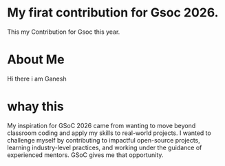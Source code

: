 # My firat contribution for Gsoc 2026.
This my Contribution for Gsoc this year.

# About Me
Hi there i am Ganesh 

# whay this 
My inspiration for GSoC 2026 came from wanting to move beyond classroom coding and apply my skills to real-world projects. I wanted to challenge myself by contributing to impactful open-source projects, learning industry-level practices, and working under the guidance of experienced mentors. GSoC gives me that opportunity.